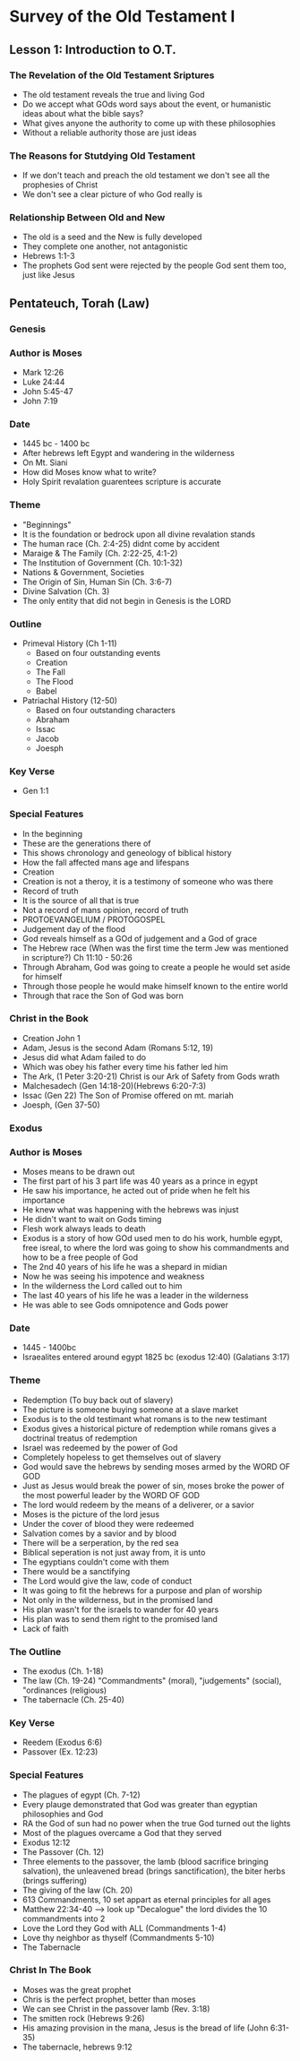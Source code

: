 # Survey of the Old Testament I

## Lesson 1: Introduction to O.T.

### The Revelation of the Old Testament Sriptures
- The old testament reveals the true and living God
- Do we accept what GOds word says about the event, or humanistic ideas about what the bible says?
- What gives anyone the authority to come up with these philosophies
- Without a reliable authority those are just ideas


### The Reasons for Stutdying Old Testament
- If we don't teach and preach the old testament we don't see all the prophesies of Christ
- We don't see a clear picture of who God really is

### Relationship Between Old and New
- The old is a seed and the New is fully developed
- They complete one another, not antagonistic
- Hebrews 1:1-3
- The prophets God sent were rejected by the people God sent them too, just like Jesus

## Pentateuch, Torah (Law)
### Genesis

### Author is Moses
- Mark 12:26 
- Luke 24:44
- John 5:45-47 
- John 7:19

### Date
- 1445 bc - 1400 bc
- After hebrews left Egypt and wandering in the wilderness
- On Mt. Siani
- How did Moses know what to write?
- Holy Spirit revalation guarentees scripture is accurate

### Theme
- "Beginnings"
- It is the foundation or bedrock upon all divine revalation stands
- The human race (Ch. 2:4-25) didnt come by accident
- Maraige & The Family (Ch. 2:22-25, 4:1-2)
- The Institution of Government (Ch. 10:1-32)
- Nations & Government, Societies
- The Origin of Sin, Human Sin (Ch. 3:6-7)
- Divine Salvation (Ch. 3)
- The only entity that did not begin in Genesis is the LORD

### Outline
- Primeval History (Ch 1-11)
	- Based on four outstanding events
	- Creation
	- The Fall
	- The Flood
	- Babel
- Patriachal History (12-50)
	- Based on four outstanding characters
	- Abraham
	- Issac
	- Jacob
	- Joesph

### Key Verse
- Gen 1:1

### Special Features
- In the beginning
- These are the generations there of
- This shows chronology and geneology of biblical history
- How the fall affected mans age and lifespans
- Creation
- Creation is not a theroy, it is a testimony of someone who was there
- Record of truth
- It is the source of all that is true
- Not a record of mans opinion, record of truth
- PROTOEVANGELIUM / PROTOGOSPEL 
- Judgement day of the flood
- God reveals himself as a GOd of judgement and a God of grace
- The Hebrew race (When was the first time the term Jew was mentioned in scripture?) Ch 11:10 - 50:26
- Through Abraham, God was going to create a people he would set aside for himself
- Through those people he would make himself known to the entire world
- Through that race the Son of God was born

### Christ in the Book
- Creation John 1
- Adam, Jesus is the second Adam (Romans 5:12, 19)
- Jesus did what Adam failed to do
- Which was obey his father every time his father led him
- The Ark, (1 Peter 3:20-21) Christ is our Ark of Safety from Gods wrath
- Malchesadech (Gen 14:18-20)(Hebrews 6:20-7:3)
- Issac (Gen 22) The Son of Promise offered on mt. mariah
- Joesph, (Gen 37-50)

### Exodus
### Author is Moses
- Moses means to be drawn out
- The first part of his 3 part life was 40 years as a prince in egypt
- He saw his importance, he acted out of pride when he felt his importance
- He knew what was happening with the hebrews was injust
- He didn't want to wait on Gods timing
- Flesh work always leads to death
- Exodus is a story of how GOd used men to do his work, humble egypt, free isreal, to where the lord was going to show his commandments and how to be a free people of God
- The 2nd 40 years of his life he was a shepard in midian
- Now he was seeing his impotence and weakness
- In the wilderness the Lord called out to him
- The last 40 years of his life he was a leader in the wilderness
- He was able to see Gods omnipotence and Gods power

### Date
- 1445 - 1400bc
- Israealites entered around egypt 1825 bc (exodus 12:40) (Galatians 3:17)

### Theme
- Redemption (To buy back out of slavery)
- The picture is someone buying someone at a slave market
- Exodus is to the old testimant what romans is to the new testimant
- Exodus gives a historical picture of redemption while romans gives a doctrinal treatus of redemption
- Israel was redeemed by the power of God
- Completely hopeless to get themselves out of slavery
- God would save the hebrews by sending moses armed by the WORD OF GOD
- Just as Jesus would break the power of sin, moses broke the power of the most powerful leader by the WORD OF GOD
- The lord would redeem by the means of a deliverer, or a savior
- Moses is the picture of the lord jesus
- Under the cover of blood they were redeemed
- Salvation comes by a savior and by blood
- There will be a serperation, by the red sea
- Biblical seperation is not just away from, it is unto
- The egyptians couldn't come with them
- There would be a sanctifying
- The Lord would give the law, code of conduct
- It was going to fit the hebrews for a purpose and plan of worship
- Not only in the wilderness, but in the promised land
- His plan wasn't for the israels to wander for 40 years
- His plan was to send them right to the promised land
- Lack of faith

### The Outline
- The exodus (Ch. 1-18)
- The law (Ch. 19-24) "Commandments" (moral), "judgements" (social), "ordinances (religious)
- The tabernacle (Ch. 25-40)

### Key Verse
- Reedem (Exodus 6:6)
- Passover (Ex. 12:23)

### Special Features
- The plagues of egypt (Ch. 7-12)
- Every plauge demonstrated that God was greater than egyptian philosophies and God
- RA the God of sun had no power when the true God turned out the lights
- Most of the plagues overcame a God that they served
- Exodus 12:12
- The Passover (Ch. 12)
- Three elements to the passover, the lamb (blood sacrifice bringing salvation), the unleavened bread (brings sanctification), the biter herbs (brings suffering)
- The giving of the law (Ch. 20)
- 613 Commandments, 10 set appart as eternal principles for all ages
- Matthew 22:34-40 --> look up "Decalogue" the lord divides the 10 commandments into 2
- Love the Lord they God with ALL (Commandments 1-4)
- Love thy neighbor as thyself (Commandments 5-10)
- The Tabernacle

### Christ In The Book
- Moses was the great prophet
- Chris is the perfect prophet, better than moses
- We can see Christ in the passover lamb (Rev. 3:18)
- The smitten rock (Hebrews 9:26)
- His amazing provision in the mana, Jesus is the bread of life (John 6:31-35)
- The tabernacle, hebrews 9:12

